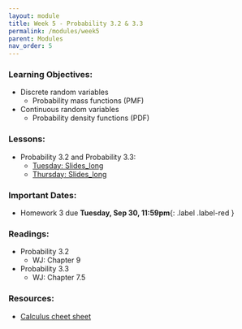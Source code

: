 ```yaml
---
layout: module
title: Week 5 - Probability 3.2 & 3.3
permalink: /modules/week5
parent: Modules
nav_order: 5
---
```


### Learning Objectives:
* Discrete random variables
    *   Probability mass functions (PMF)
* Continuous random variables
    *   Probability density functions (PDF)


### Lessons:
* Probability 3.2 and Probability 3.3:
  * [Tuesday: Slides_long](https://xinchenyu.github.io/csc380/Slides/25f380_probability3_long_tues.pdf)
  * [Thursday: Slides_long](https://xinchenyu.github.io/csc380/Slides/25f380_probability3_long_thurs.pdf)



### Important Dates:
* Homework 3 due **Tuesday, Sep 30, 11:59pm**{: .label .label-red }


### Readings:
* Probability 3.2 
    * WJ: Chapter 9
* Probability 3.3 
    * WJ: Chapter 7.5

### Resources:
* [Calculus cheet sheet](https://www.eeweb.com/tools/calculus-derivatives-and-limits-reference-sheet/)